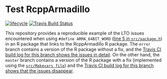 # Test RcppArmadillo

[![lifecycle](https://img.shields.io/badge/Lifecycle-experimental-orange.svg)](https://www.tidyverse.org/lifecycle/#orange)
[![Travis Build Status](https://img.shields.io/travis/jeffreyhanson/armatest/master.svg?label=Status)](https://travis-ci.org/jeffreyhanson/armatest)

This repository provides a reproducible example of the LTO issues encountered when using `#define ARMA_64BIT_WORD` ([line 5 in `src/package.h`](https://github.com/jeffreyhanson/armatest/blob/master/src/package.h)) in an R package that links to the RcppArmadillo R package. The `error` branch contains a version of the R package without a fix, and the [Travis CI build log for this branch shows the issues in detail](TODO). On the other hand, the `master` branch contains a version of the R package with a fix (implemented using the [`src/Makevars file`](https://github.com/jeffreyhanson/armatest/blob/master/src/Makevars)) and the [Travis CI build log for this branch shows that the issues disappear](https://travis-ci.org/github/jeffreyhanson/armatest).
